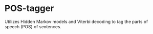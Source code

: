 # POS-tagger
Utilizes Hidden Markov models and Viterbi decoding to tag the parts of speech (POS) of sentences.
